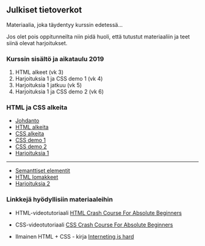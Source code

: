 ## Julkiset tietoverkot

Materiaalia, joka täydentyy kurssin edetessä...

Jos olet pois oppitunneilta niin pidä huoli, että tutustut materiaaliin ja teet siinä olevat harjoitukset.

### Kurssin sisältö ja aikataulu 2019

1. HTML alkeet (vk 3)
2. Harjoituksia 1 ja CSS demo 1 (vk 4)
3. Harjoituksia 1 jatkuu (vk 5)
4. Harjoituksia 1 ja CSS demo 2 (vk 6)

### HTML ja CSS alkeita

- [Johdanto](./johdanto.html)
- [HTML alkeita](./html-alkeita.html)
- [CSS alkeita](./css-alkeita.html)
- [CSS demo 1](./css-demo1.html)
- [CSS demo 2](./css-demo2.html)
- [Harjoituksia 1](./html-css-harjoituksia1.html)

---
- [Semanttiset elementit](./semanttiset.html)
- [HTML lomakkeet](./html-lomakkeet.html)
- [Harjoituksia 2](./html-css-harjoituksia2.html)

<!-- 
- CSS animointi
- CSS @media
- Canva
-->

### Linkkejä hyödyllisiin materiaaleihin

- HTML-videotutoriaali [HTML Crash Course For Absolute Beginners](https://youtu.be/UB1O30fR-EE)

- CSS-videotutoriaali [CSS Crash Course For Absolute Beginners](https://youtu.be/yfoY53QXEnI)

- Ilmainen HTML + CSS - kirja [Interneting is hard](https://internetingishard.com/html-and-css/)
